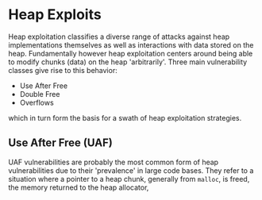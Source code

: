 # Heap Exploits

Heap exploitation classifies a diverse range of attacks against heap implementations themselves as well as interactions with data stored on the heap. Fundamentally however heap exploitation centers around being able to modify chunks (data) on the heap 'arbitrarily'. Three main vulnerability classes give rise to this behavior:

+ Use After Free
+ Double Free
+ Overflows

which in turn form the basis for a swath of heap exploitation strategies.


## Use After Free (UAF)

UAF vulnerabilities are probably the most common form of heap vulnerabilities due to their 'prevalence' in large code bases. They refer to a situation where a pointer to a heap chunk, generally from `malloc`, is freed, the memory returned to the heap allocator,  